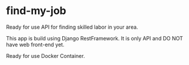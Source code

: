 # find-my-job

Ready for use API for finding skilled labor in your area.

This app is build using Django RestFramework. It is only API and DO NOT have web front-end yet. 

Ready for use Docker Container. 
